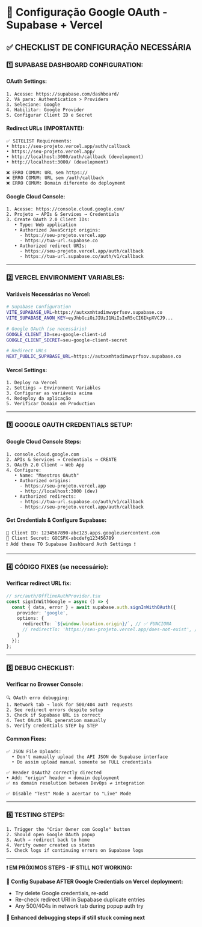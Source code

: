 # 🔧 Configuração Google OAuth - Supabase + Vercel

## ✅ CHECKLIST DE CONFIGURAÇÃO NECESSÁRIA

### **1️⃣ SUPABASE DASHBOARD CONFIGURATION:**

#### **OAuth Settings:**
```
1. Acesse: https://supabase.com/dashboard/
2. Vá para: Authentication > Providers  
3. Selecione: Google
4. Habilitar: Google Provider
5. Configurar Client ID e Secret
```

#### **Redirect URLs (IMPORTANTE):**
```
✅ SITELIST Requirements:
• https://seu-projeto.vercel.app/auth/callback
• https://seu-projeto.vercel.app/
• http://localhost:3000/auth/callback (development)
• http://localhost:3000/ (development)

❌ ERRO COMUM: URL sem https://
❌ ERRO COMUM: URL sem /auth/callback
❌ ERRO COMUM: Domain diferente do deployment
```

#### **Google Cloud Console:**
```
1. Acesse: https://console.cloud.google.com/
2. Projeto → APIs & Services → Credentials  
3. Create OAuth 2.0 Client IDs:
   • Type: Web application
   • Authorized JavaScript origins: 
     - https://seu-projeto.vercel.app
     - https://tua-url.supabase.co
   • Authorized redirect URIs:
     - https://seu-projeto.vercel.app/auth/callback  
     - https://tua-url.supabase.co/auth/v1/callback
```

---

### **2️⃣ VERCEL ENVIRONMENT VARIABLES:**

#### **Variáveis Necessárias no Vercel:**
```bash
# Supabase Configuration
VITE_SUPABASE_URL=https://autxxmhtadimwvprfsov.supabase.co
VITE_SUPABASE_ANON_KEY=eyJhbGciOiJIUzI1NiIsInR5cCI6IkpXVCJ9...

# Google OAuth (se necessário)  
GOOGLE_CLIENT_ID=seu-google-client-id
GOOGLE_CLIENT_SECRET=seu-google-client-secret

# Redirect URLs
NEXT_PUBLIC_SUPABASE_URL=https://autxxmhtadimwvprfsov.supabase.co
```

#### **Vercel Settings:**
```
1. Deploy na Vercel
2. Settings → Environment Variables
3. Configurar as variáveis acima 
4. Redeploy da aplicação
5. Verificar Domain em Production
```

---

### **3️⃣ GOOGLE OAUTH CREDENTIALS SETUP:**

#### **Google Cloud Console Steps:**
```
1. console.cloud.google.com
2. APIs & Services → Credentials → CREATE  
3. OAuth 2.0 Client → Web App
4. Configure:
   • Name: "Maestros OAuth"
   • Authorized origins:
     - https://seu-projeto.vercel.app
     - http://localhost:3000 (dev)
   • Authorized redirects:
     - https://tua-url.supabase.co/auth/v1/callback
     - https://seu-projeto.vercel.app/auth/callback
```

#### **Get Credentials & Configure Supabase:**
```
📁 Client ID: 1234567890-abc123.apps.googleusercontent.com  
📁 Client Secret: GOCSPX-abcdefg123456789  
❗ Add these TO Supabase Dashboard Auth Settings ❗
```

---

### **4️⃣ CÓDIGO FIXES (se necessário):**

#### **Verificar redirect URL fix:**
```typescript
// src/auth/OfflineAuthProvider.tsx
const signInWithGoogle = async () => {
  const { data, error } = await supabase.auth.signInWithOAuth({
    provider: 'google',
    options: {
      redirectTo: `${window.location.origin}/`, // ✅ FUNCIONA
      // redirectTo: 'https://seu-projeto.vercel.app/does-not-exist', // ❌ ERRO  
    }
  });
};
```

---

### **5️⃣ DEBUG CHECKLIST:**

#### **Verificar no Browser Console:**
```
🔍 OAuth erro debugging:
1. Network tab → look for 500/404 auth requests  
2. See redirect errors despite setup  
3. Check if Supabase URL is correct  
4. Test OAuth URL generation manually
5. Verify credentials STEP by STEP
```

#### **Common Fixes:**
```
✅ JSON File Uploads: 
  • Don't manually upload the API JSON do Supabase interface
  • Do assim upload manual somente se FULL credentials  
 
✅ Header OsAuth2 correctly directed 
• Add: "origin" header = domain deployment     
✅ ns domain resolution between DevOps ⇌ integration  
 
✅ Disable "Test" Mode a acertar to "Live" Mode 
```

---

### **6️⃣ TESTING STEPS:**

```
1. Trigger the "Criar Owner com Google" button 
2. Should open Google OAuth popup
3. Auth → redirect back to home
4. Verify owner created us status  
5. Check logs if continuing errors on Supabase logs  
```

---

**❗ EM PRÓXIMOS STEPS - IF STILL NOT WORKING:**

**📝 Config Supabase AFTER Google Credentials on Vercel deployment:**
- Try delete Google credentials, re-add
- Re-check redirect URI in Supabase duplicate entries
- Any 500/404s in network tab during popup auth try

**🔧 Enhanced debugging steps if still stuck coming next** 



